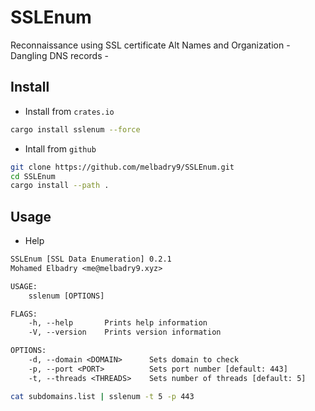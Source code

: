 # SSLEnum

Reconnaissance using SSL certificate Alt Names and Organization - Dangling DNS records -

## Install

- Install from `crates.io`
```bash
cargo install sslenum --force 
```

- Intall from `github`
```bash
git clone https://github.com/melbadry9/SSLEnum.git
cd SSLEnum
cargo install --path .
```

## Usage

- Help

```txt
SSLEnum [SSL Data Enumeration] 0.2.1
Mohamed Elbadry <me@melbadry9.xyz>

USAGE:
    sslenum [OPTIONS]

FLAGS:
    -h, --help       Prints help information
    -V, --version    Prints version information

OPTIONS:
    -d, --domain <DOMAIN>      Sets domain to check
    -p, --port <PORT>          Sets port number [default: 443]
    -t, --threads <THREADS>    Sets number of threads [default: 5]
  ```

```bash
cat subdomains.list | sslenum -t 5 -p 443
````

